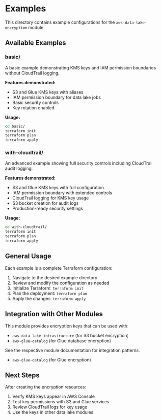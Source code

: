 # Examples

This directory contains example configurations for the `aws-data-lake-encryption` module.

## Available Examples

### basic/

A basic example demonstrating KMS keys and IAM permission boundaries without CloudTrail logging.

**Features demonstrated:**
- S3 and Glue KMS keys with aliases
- IAM permission boundary for data lake jobs
- Basic security controls
- Key rotation enabled

**Usage:**
```bash
cd basic/
terraform init
terraform plan
terraform apply
```

### with-cloudtrail/

An advanced example showing full security controls including CloudTrail audit logging.

**Features demonstrated:**
- S3 and Glue KMS keys with full configuration
- IAM permission boundary with extended controls
- CloudTrail logging for KMS key usage
- S3 bucket creation for audit logs
- Production-ready security settings

**Usage:**
```bash
cd with-cloudtrail/
terraform init
terraform plan
terraform apply
```

## General Usage

Each example is a complete Terraform configuration:

1. Navigate to the desired example directory
2. Review and modify the configuration as needed
3. Initialize Terraform: `terraform init`
4. Plan the deployment: `terraform plan`
5. Apply the changes: `terraform apply`

## Integration with Other Modules

This module provides encryption keys that can be used with:
- `aws-data-lake-infrastructure` (for S3 bucket encryption)
- `aws-glue-catalog` (for Glue database encryption)

See the respective module documentation for integration patterns.
- `aws-glue-catalog` (for Glue encryption)

## Next Steps

After creating the encryption resources:
1. Verify KMS keys appear in AWS Console
2. Test key permissions with S3 and Glue services
3. Review CloudTrail logs for key usage
4. Use the keys in other data lake modules

